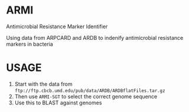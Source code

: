 ARMI
=====

Antimicrobial Resistance Marker Identifier

Using data from ARPCARD and ARDB to indenify antimicrobial resistance markers in bacteria

USAGE
=====

1. Start with the data from `ftp://ftp.cbcb.umd.edu/pub/data/ARDB/ARDBflatFiles.tar.gz`
2. Then use `ARMI-SGT` to select the correct genome sequence
3. Use this to BLAST against genomes 
